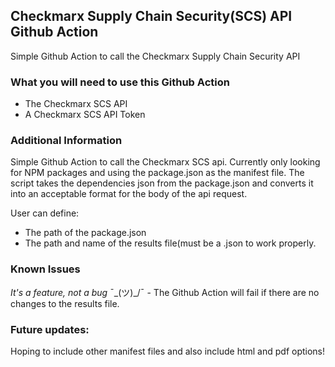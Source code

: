 ## Checkmarx Supply Chain Security(SCS) API Github Action


Simple Github Action to call the Checkmarx Supply Chain Security API

### What you will need to use this Github Action
- The Checkmarx SCS API
- A Checkmarx SCS API Token

### Additional Information
Simple Github Action to call the Checkmarx SCS api.  Currently only looking for NPM packages and using the package.json as the manifest file. The script takes the dependencies json from the package.json and converts it into an acceptable format for the body of the api request.

User can define:
- The path of the package.json
- The path and name of the results file(must be a .json to work properly.

### Known Issues
*It's a feature, not a bug* ¯\_(ツ)_/¯ - The Github Action will fail if there are no changes to the results file.

### Future updates: 
Hoping to include other manifest files and also include html and pdf options!